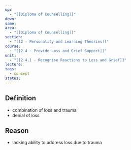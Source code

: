 ```yaml
---
up:
  - "[[Diploma of Counselling]]"
down: 
same: 
area:
  - "[[Diploma of Counselling]]"
section:
  - "[[2 - Personality and Learning Theories]]"
course:
  - "[[2.4 - Provide Loss and Grief Support]]"
unit:
  - "[[2.4.1 - Recognise Reactions to Loss and Grief]]"
lecture: 
tags:
  - concept
status:
---
```

## Definition
- combination of loss and trauma
- denial of loss

## Reason
- lacking ability to address loss due to trauma